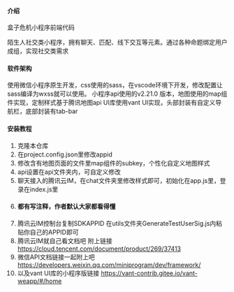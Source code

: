 
#### 介绍
盒子危机小程序前端代码

陌生人社交类小程序，拥有聊天、匹配、线下交互等元素。通过各种命题绑定用户成组，实现社交类需求

#### 软件架构
使用微信小程序原生开发，css使用的sass，在vscode环境下开发，修改配置让sass编译为wxss就可以使用。
小程序api使用的v2.21.0 版本，地图使用的map组件实现，定制样式基于腾讯地图api
UI库使用vant UI实现，头部封装有自定义导航栏，底部封装有tab-bar


#### 安装教程

1.  克隆本仓库
2.  在project.config.json里修改appid
3.  修改含有地图页面的文件里map组件的subkey，个性化自定义地图样式
4.  api设置在api文件夹内，可自定义修改
5.  聊天接入的腾讯云IM，在chat文件夹里修改样式即可，初始化在app.js里，登录在index.js里
6.  #### 都有写注释，作者默认大家都看得懂
7.  腾讯云IM控制台复制SDKAPPID 在utils文件夹GenerateTestUserSig.js内粘贴你自己的APPID即可
8.  腾讯云IM就自己看文档吧 附上链接 https://cloud.tencent.com/document/product/269/37413
9.  微信API文档链接一起附上吧 https://developers.weixin.qq.com/miniprogram/dev/framework/
10. 以及vant UI库的小程序版链接 https://vant-contrib.gitee.io/vant-weapp/#/home
